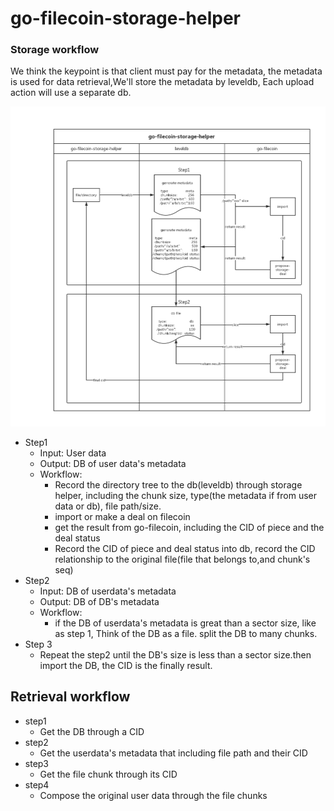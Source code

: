 # go-filecoin-storage-helper

### Storage workflow

 We think the keypoint is that client must pay for the metadata, the metadata is used for data retrieval,We'll store the metadata by leveldb, Each upload action will use a separate db.



![](/picture/storage-helper-workflow.jpg)

- Step1
  - Input: User data
  - Output: DB of user data's metadata 
  - Workflow:
    - Record the directory tree to the db(leveldb) through storage helper, including the chunk size, type(the metadata if from user data or db), file path/size.
    - import or make a deal on filecoin
    - get the result from go-filecoin, including the CID of piece and the deal status
    - Record the CID of piece and deal status into db, record  the CID relationship to the original file(file that belongs to,and chunk's seq)
- Step2
  - Input: DB of userdata's metadata
  - Output: DB of DB's metadata
  - Workflow:
    - if the DB of userdata's metadata is great than a sector size,  like as step 1, Think of the DB as a file. split the DB to many chunks.
- Step 3
  - Repeat the step2 until the DB's size is less than a sector size.then import the DB, the CID is the finally result.



## Retrieval workflow

- step1
  - Get the DB through a CID
- step2
  - Get the userdata's metadata that including file path and their CID
- step3
  - Get the file chunk through its CID
- step4
  - Compose the original user data through the file chunks